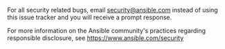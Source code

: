 For all security related bugs, email security@ansible.com instead of using this issue tracker and you will receive a prompt response.

For more information on the Ansible community's practices regarding responsible disclosure, see https://www.ansible.com/security


